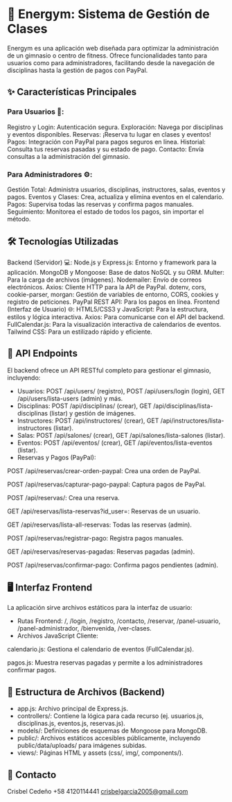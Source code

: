 # 🚀 Energym: Sistema de Gestión de Clases
Energym es una aplicación web diseñada para optimizar la administración de un gimnasio o centro de fitness. Ofrece funcionalidades tanto para usuarios como para administradores, facilitando desde la navegación de disciplinas hasta la gestión de pagos con PayPal.

## ✨ Características Principales
### Para Usuarios 🤸:
Registro y Login: Autenticación segura.
Exploración: Navega por disciplinas y eventos disponibles.
Reservas: ¡Reserva tu lugar en clases y eventos!
Pagos: Integración con PayPal para pagos seguros en línea.
Historial: Consulta tus reservas pasadas y su estado de pago.
Contacto: Envía consultas a la administración del gimnasio.
### Para Administradores ⚙️:
Gestión Total: Administra usuarios, disciplinas, instructores, salas, eventos y pagos.
Eventos y Clases: Crea, actualiza y elimina eventos en el calendario.
Pagos: Supervisa todas las reservas y confirma pagos manuales.
Seguimiento: Monitorea el estado de todos los pagos, sin importar el método.

## 🛠️ Tecnologías Utilizadas
Backend (Servidor) 💻:
Node.js y Express.js: Entorno y framework para la aplicación.
MongoDB y Mongoose: Base de datos NoSQL y su ORM.
Multer: Para la carga de archivos (imágenes).
Nodemailer: Envío de correos electrónicos.
Axios: Cliente HTTP para la API de PayPal.
dotenv, cors, cookie-parser, morgan: Gestión de variables de entorno, CORS, cookies y registro de peticiones.
PayPal REST API: Para los pagos en línea.
Frontend (Interfaz de Usuario) 🌐:
HTML5/CSS3 y JavaScript: Para la estructura, estilos y lógica interactiva.
Axios: Para comunicarse con el API del backend.
FullCalendar.js: Para la visualización interactiva de calendarios de eventos.
Tailwind CSS: Para un estilizado rápido y eficiente.

## 🚦 API Endpoints
El backend ofrece un API RESTful completo para gestionar el gimnasio, incluyendo:

* Usuarios: POST /api/users/ (registro), POST /api/users/login (login), GET /api/users/lista-users (admin) y más.
* Disciplinas: POST /api/disciplinas/ (crear), GET /api/disciplinas/lista-disciplinas (listar) y gestión de imágenes.
* Instructores: POST /api/instructores/ (crear), GET /api/instructores/lista-instructores (listar).
* Salas: POST /api/salones/ (crear), GET /api/salones/lista-salones (listar).
* Eventos: POST /api/eventos/ (crear), GET /api/eventos/lista-eventos (listar).
* Reservas y Pagos (PayPal):

POST /api/reservas/crear-orden-paypal: Crea una orden de PayPal.

POST /api/reservas/capturar-pago-paypal: Captura pagos de PayPal.

POST /api/reservas/: Crea una reserva.

GET /api/reservas/lista-reservas?id_user=<userId>: Reservas de un usuario.

GET /api/reservas/lista-all-reservas: Todas las reservas (admin).

POST /api/reservas/registrar-pago: Registra pagos manuales.

GET /api/reservas/reservas-pagadas: Reservas pagadas (admin).

POST /api/reservas/confirmar-pago: Confirma pagos pendientes (admin).

## 🖥️ Interfaz Frontend
La aplicación sirve archivos estáticos para la interfaz de usuario:
* Rutas Frontend: /, /login, /registro, /contacto, /reservar, /panel-usuario, /panel-administrador, /bienvenida, /ver-clases.
* Archivos JavaScript Cliente:

calendario.js: Gestiona el calendario de eventos (FullCalendar.js).

pagos.js: Muestra reservas pagadas y permite a los administradores confirmar pagos.

## 📂 Estructura de Archivos (Backend)
* app.js: Archivo principal de Express.js.
* controllers/: Contiene la lógica para cada recurso (ej. usuarios.js, disciplinas.js, eventos.js, reservas.js).
* models/: Definiciones de esquemas de Mongoose para MongoDB.
* public/: Archivos estáticos accesibles públicamente, incluyendo public/data/uploads/ para imágenes subidas.
* views/: Páginas HTML y assets (css/, img/, components/).

## 📧 Contacto
Crisbel Cedeño 
+58 4120114441 
crisbelgarcia2005@gmail.com